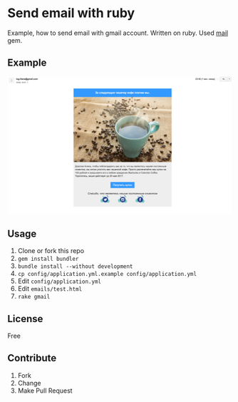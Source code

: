 # Send email with ruby

Example, how to send email with gmail account. Written on ruby. Used [mail](https://github.com/mikel/mail) gem.

## Example

![example](example.jpg)


## Usage

1. Clone or fork this repo
1. `gem install bundler`
1. `bundle install --without development`
1. `cp config/application.yml.example config/application.yml`
1. Edit `config/application.yml`
1. Edit `emails/test.html`
1. `rake gmail`



## License

Free

## Contribute

1. Fork
1. Change
1. Make Pull Request
